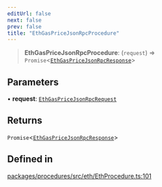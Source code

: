 ```yaml
---
editUrl: false
next: false
prev: false
title: "EthGasPriceJsonRpcProcedure"
---
```


> **EthGasPriceJsonRpcProcedure**: (`request`) => `Promise`\<[`EthGasPriceJsonRpcResponse`](/reference/tevm/procedures/type-aliases/ethgaspricejsonrpcresponse/)\>

## Parameters

• **request**: [`EthGasPriceJsonRpcRequest`](/reference/tevm/procedures/type-aliases/ethgaspricejsonrpcrequest/)

## Returns

`Promise`\<[`EthGasPriceJsonRpcResponse`](/reference/tevm/procedures/type-aliases/ethgaspricejsonrpcresponse/)\>

## Defined in

[packages/procedures/src/eth/EthProcedure.ts:101](https://github.com/qbzzt/tevm-monorepo/blob/main/packages/procedures/src/eth/EthProcedure.ts#L101)
